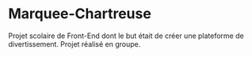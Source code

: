 # Marquee-Chartreuse
Projet scolaire de Front-End dont le but était de créer une plateforme de divertissement. Projet réalisé en groupe. 
